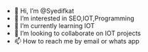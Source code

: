 - 👋 Hi, I’m @Syedifkat
- 👀 I’m interested in SEO,IOT,Programming
- 🌱 I’m currently learning IOT 
- 💞️ I’m looking to collaborate on IOT projects
- 📫 How to reach me by email or whats app

<!---
Syedifkat/Syedifkat is a ✨ special ✨ repository because its `README.md` (this file) appears on your GitHub profile.
You can click the Preview link to take a look at your changes.
--->
